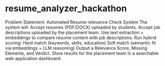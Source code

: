 # resume_analyzer_hackathon
Problem Statement: Automated Resume relevance Check System
The system will:
Accept resumes (PDF/DOCX) uploaded by students.
Accept job descriptions uploaded by the placement team.
Use text extraction + embeddings to compare resume content with job descriptions.
Run hybrid scoring:
Hard match (keywords, skills, education)
Soft match (semantic fit via embeddings + LLM reasoning)
Output a Relevance Score, Missing Elements, and Verdict.
Store results for the placement team in a searchable web application dashboard.
